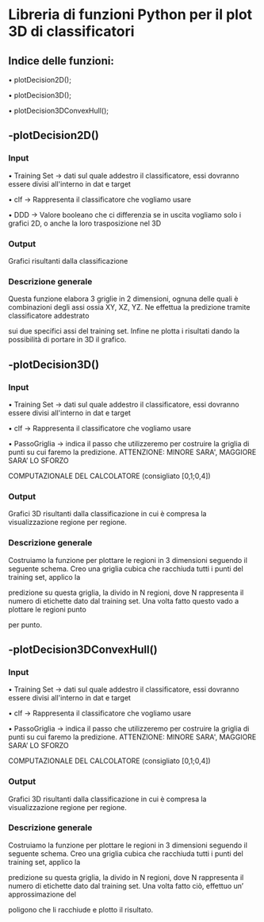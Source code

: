 # Libreria di funzioni Python per il plot 3D di classificatori

## Indice delle funzioni:

•	plotDecision2D();

•	plotDecision3D();

•	plotDecision3DConvexHull();

## -plotDecision2D()

### Input 

•	Training Set -> dati sul quale addestro il classificatore, essi dovranno essere divisi all'interno in dat e target

•	clf -> Rappresenta il classificatore che vogliamo usare

•	DDD -> Valore booleano che ci differenzia se in uscita vogliamo solo i grafici 2D, o anche la loro trasposizione nel 3D

### Output 

Grafici risultanti dalla classificazione

### Descrizione generale

Questa funzione elabora 3 griglie in 2 dimensioni, ognuna delle quali è combinazioni degli assi ossia XY, XZ, YZ. Ne effettua la predizione tramite classificatore addestrato 

sui due specifici assi del training set. Infine ne plotta i risultati dando la possibilità di portare in 3D il grafico.

## -plotDecision3D()

### Input 

•	Training Set -> dati sul quale addestro il classificatore, essi dovranno essere divisi all'interno in dat e target

•	clf -> Rappresenta il classificatore che vogliamo usare

•	PassoGriglia -> indica il passo che utilizzeremo per costruire la griglia di punti su cui faremo la predizione. ATTENZIONE: MINORE SARA', MAGGIORE SARA’ LO SFORZO 

COMPUTAZIONALE DEL CALCOLATORE (consigliato [0,1;0,4])

### Output 

Grafici 3D risultanti dalla classificazione in cui è compresa la visualizzazione regione per regione.

### Descrizione generale

Costruiamo la funzione per plottare le regioni in 3 dimensioni seguendo il seguente schema. Creo una griglia cubica che racchiuda tutti i punti del training set, applico la 

predizione su questa griglia, la divido in N regioni, dove N rappresenta il numero di etichette dato dal training set. Una volta fatto questo vado a plottare le regioni punto 

per punto.

## -plotDecision3DConvexHull()

### Input 

•	Training Set -> dati sul quale addestro il classificatore, essi dovranno essere divisi all'interno in dat e target

•	clf -> Rappresenta il classificatore che vogliamo usare

•	PassoGriglia -> indica il passo che utilizzeremo per costruire la griglia di punti su cui faremo la predizione. ATTENZIONE: MINORE SARA', MAGGIORE SARA’ LO SFORZO 

COMPUTAZIONALE DEL CALCOLATORE (consigliato [0,1;0,4])

### Output 

Grafici 3D risultanti dalla classificazione in cui è compresa la visualizzazione regione per regione.

### Descrizione generale

Costruiamo la funzione per plottare le regioni in 3 dimensioni seguendo il seguente schema. Creo una griglia cubica che racchiuda tutti i punti del training set, applico la 

predizione su questa griglia, la divido in N regioni, dove N rappresenta il numero di etichette dato dal training set. Una volta fatto ciò, effettuo un’ approssimazione del 

poligono che li racchiude e plotto il risultato.

